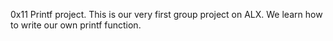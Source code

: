 0x11 Printf project.
This is our very first group project on ALX.
We learn how to write our own printf function.

